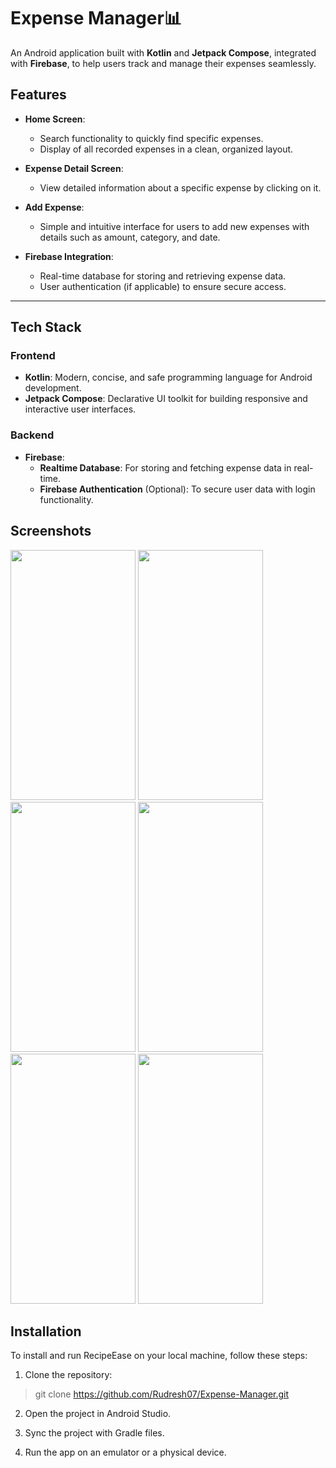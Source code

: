 # Expense Manager📊  

An Android application built with **Kotlin** and **Jetpack Compose**, integrated with **Firebase**, to help users track and manage their expenses seamlessly.  

## Features  
- **Home Screen**:  
  - Search functionality to quickly find specific expenses.  
  - Display of all recorded expenses in a clean, organized layout.  

- **Expense Detail Screen**:  
  - View detailed information about a specific expense by clicking on it.  

- **Add Expense**:  
  - Simple and intuitive interface for users to add new expenses with details such as amount, category, and date.  

- **Firebase Integration**:  
  - Real-time database for storing and retrieving expense data.  
  - User authentication (if applicable) to ensure secure access.  

---

## Tech Stack  

### Frontend  
- **Kotlin**: Modern, concise, and safe programming language for Android development.  
- **Jetpack Compose**: Declarative UI toolkit for building responsive and interactive user interfaces.  

### Backend  
- **Firebase**:  
  - **Realtime Database**: For storing and fetching expense data in real-time.  
  - **Firebase Authentication** (Optional): To secure user data with login functionality.  


## Screenshots

<img src="https://github.com/user-attachments/assets/1ae437d3-e1f7-4abf-a494-f531cf162d31" width="200" height="400" />
<img src="https://github.com/user-attachments/assets/3ed55468-c0e8-4ce7-a668-85289d5f4687" width="200" height="400" />
<img src="https://github.com/user-attachments/assets/8e947442-4324-42c1-8f7d-3f9fb3accf0e" width="200" height="400" />
<img src="https://github.com/user-attachments/assets/23e57085-f177-4522-8096-69d3f5b5819e" width="200" height="400" />
<img src="https://github.com/user-attachments/assets/44de494b-7ea3-446c-8679-b809f13053c5" width="200" height="400" />
<img src="https://github.com/user-attachments/assets/72e8c671-5440-4825-b6f9-7849f0d6b65d" width="200" height="400" />

## Installation  

To install and run RecipeEase on your local machine, follow these steps:

1. Clone the repository:
>git clone https://github.com/Rudresh07/Expense-Manager.git

2. Open the project in Android Studio.

3. Sync the project with Gradle files.

4. Run the app on an emulator or a physical device.
